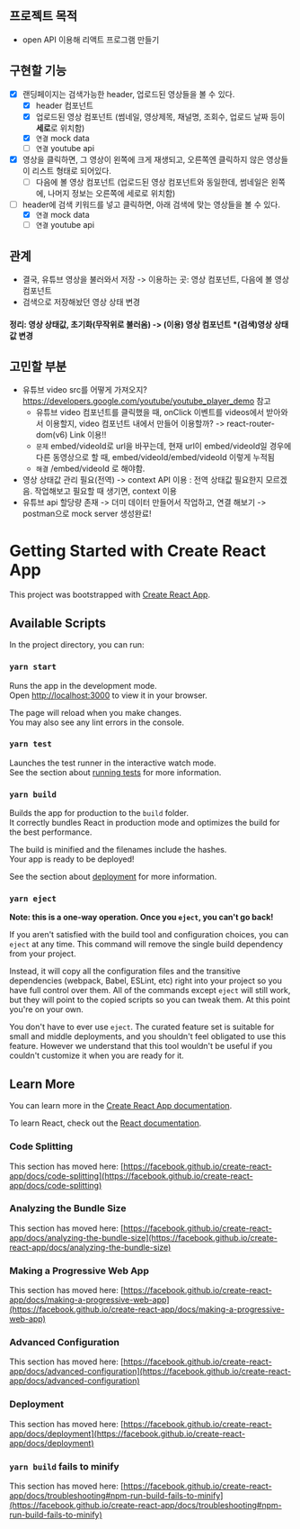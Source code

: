 ## 프로젝트 목적

-   open API 이용해 리액트 프로그램 만들기

## 구현할 기능

-   [x] 랜딩페이지는 검색가능한 header, 업로드된 영상들을 볼 수 있다.
    -   [x] header 컴포넌트
    -   [x] 업로드된 영상 컴포넌트 (썸네일, 영상제목, 채널명, 조회수, 업로드 날짜 등이 **세로**로
            위치함)
    -   [x] `연결` mock data
    -   [ ] `연결` youtube api
-   [x] 영상을 클릭하면, 그 영상이 왼쪽에 크게 재생되고, 오른쪽엔 클릭하지 않은 영상들이 리스트 형태로 되어있다.
    -   [ ] 다음에 볼 영상 컴포넌트 (업로드된 영상 컴포넌트와 동일한데, 썸네일은 왼쪽에, 나머지 정보는 오른쪽에 세로로 위치함)
-   [ ] header에 검색 키워드를 넣고 클릭하면, 아래 검색에 맞는 영상들을 볼 수 있다.
    -   [x] `연결` mock data
    -   [ ] `연결` youtube api

## 관계

-   결국, 유튜브 영상을 불러와서 저장 -> 이용하는 곳: 영상 컴포넌트, 다음에 볼 영상 컴포넌트
-   검색으로 저장해놨던 영상 상태 변경

#### 정리: 영상 상태값, 초기화(무작위로 불러옴) -> (이용) 영상 컴포넌트 \*(검색)영상 상태값 변경

## 고민할 부분

-   유튜브 video src를 어떻게 가져오지? https://developers.google.com/youtube/youtube_player_demo 참고
    -   유튜브 video 컴포넌트를 클릭했을 때, onClick 이벤트를 videos에서 받아와서 이용할지, video 컴포넌트 내에서 만들어 이용할까? -> react-router-dom(v6) Link 이용!!
    -   `문제` embed/videoId로 url을 바꾸는데, 현재 url이 embed/videoId일 경우에 다른 동영상으로 할 때, embed/videoId/embed/videoId 이렇게 누적됨
    -   `해결` /embed/videoId 로 해야함.
-   영상 상태값 관리 필요(전역) -> context API 이용 : 전역 상태값 필요한지 모르겠음. 작업해보고 필요할 때 생기면, context 이용
-   유튜브 api 할당량 존재 -> 더미 데이터 만들어서 작업하고, 연결 해보기 -> postman으로 mock server 생성완료!

# Getting Started with Create React App

This project was bootstrapped with [Create React App](https://github.com/facebook/create-react-app).

## Available Scripts

In the project directory, you can run:

### `yarn start`

Runs the app in the development mode.\
Open [http://localhost:3000](http://localhost:3000) to view it in your browser.

The page will reload when you make changes.\
You may also see any lint errors in the console.

### `yarn test`

Launches the test runner in the interactive watch mode.\
See the section about [running tests](https://facebook.github.io/create-react-app/docs/running-tests) for more information.

### `yarn build`

Builds the app for production to the `build` folder.\
It correctly bundles React in production mode and optimizes the build for the best performance.

The build is minified and the filenames include the hashes.\
Your app is ready to be deployed!

See the section about [deployment](https://facebook.github.io/create-react-app/docs/deployment) for more information.

### `yarn eject`

**Note: this is a one-way operation. Once you `eject`, you can't go back!**

If you aren't satisfied with the build tool and configuration choices, you can `eject` at any time. This command will remove the single build dependency from your project.

Instead, it will copy all the configuration files and the transitive dependencies (webpack, Babel, ESLint, etc) right into your project so you have full control over them. All of the commands except `eject` will still work, but they will point to the copied scripts so you can tweak them. At this point you're on your own.

You don't have to ever use `eject`. The curated feature set is suitable for small and middle deployments, and you shouldn't feel obligated to use this feature. However we understand that this tool wouldn't be useful if you couldn't customize it when you are ready for it.

## Learn More

You can learn more in the [Create React App documentation](https://facebook.github.io/create-react-app/docs/getting-started).

To learn React, check out the [React documentation](https://reactjs.org/).

### Code Splitting

This section has moved here: [https://facebook.github.io/create-react-app/docs/code-splitting](https://facebook.github.io/create-react-app/docs/code-splitting)

### Analyzing the Bundle Size

This section has moved here: [https://facebook.github.io/create-react-app/docs/analyzing-the-bundle-size](https://facebook.github.io/create-react-app/docs/analyzing-the-bundle-size)

### Making a Progressive Web App

This section has moved here: [https://facebook.github.io/create-react-app/docs/making-a-progressive-web-app](https://facebook.github.io/create-react-app/docs/making-a-progressive-web-app)

### Advanced Configuration

This section has moved here: [https://facebook.github.io/create-react-app/docs/advanced-configuration](https://facebook.github.io/create-react-app/docs/advanced-configuration)

### Deployment

This section has moved here: [https://facebook.github.io/create-react-app/docs/deployment](https://facebook.github.io/create-react-app/docs/deployment)

### `yarn build` fails to minify

This section has moved here: [https://facebook.github.io/create-react-app/docs/troubleshooting#npm-run-build-fails-to-minify](https://facebook.github.io/create-react-app/docs/troubleshooting#npm-run-build-fails-to-minify)
